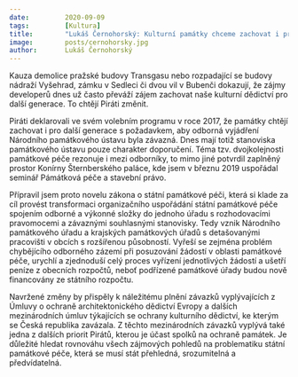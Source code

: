 ```yaml
---
date:         2020-09-09
tags:         [Kultura]
title:        "Lukáš Černohorský: Kulturní památky chceme zachovat i pro další generace"
image: 	      posts/cernohorsky.jpg
author:       Lukáš Černohorský
---
```


Kauza demolice pražské budovy Transgasu nebo rozpadající se budovy nádraží Vyšehrad, zámku v Sedleci či dvou vil v Bubenči dokazují, že zájmy developerů dnes už často převáží zájem zachovat naše kulturní dědictví pro další generace. To chtějí Piráti změnit. 

Piráti deklarovali ve svém volebním programu v roce 2017, že památky chtějí zachovat i pro další generace s požadavkem, aby odborná vyjádření Národního památkového ústavu byla závazná. Dnes mají totiž stanoviska památkového ústavu pouze charakter doporučení. Téma tzv. dvojkolejnosti památkové péče rezonuje i mezi odborníky, to mimo jiné potvrdil zaplněný prostor Konírny Šternberského paláce, kde jsem v březnu 2019 uspořádal seminář Pámátková péče a stavební právo. 

Přípravil jsem proto novelu zákona o státní památkové péči, která si klade za cíl provést transformaci organizačního uspořádání státní památkové péče spojením odborné a výkonné složky do jednoho úřadu s rozhodovacími pravomocemi a závaznými souhlasnými stanovisky. Tedy vznik Národního památkového úřadu a krajských památkových úřadů s detašovanými pracovišti v obcích s rozšířenou působností. Vyřeší se zejména problém chybějícího odborného zázemí při posuzování žádostí v oblasti památkové péče, urychlí a zjednoduší celý proces vyřízení jednotlivých žádostí a ušetří peníze z obecních rozpočtů, neboť podřízené památkové úřady budou nově financovány ze státního rozpočtu.

Navržené změny by přispěly k náležitému plnění závazků vyplývajících z Úmluvy o ochraně architektonického dědictví Evropy a dalších mezinárodních úmluv týkajících se ochrany kulturního dědictví, ke kterým se Česká republika zavázala. Z těchto mezinárodních závazků vyplývá také jedna z dalších priorit Pirátů, kterou je účast spolků na ochraně památek. Je důležité hledat rovnováhu všech zájmových pohledů na problematiku státní památkové péče, která se musí stát přehledná, srozumitelná a předvídatelná.
